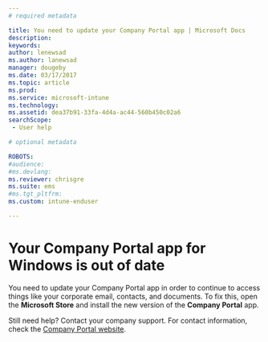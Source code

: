 ```yaml
---
# required metadata

title: You need to update your Company Portal app | Microsoft Docs
description:
keywords:
author: lenewsadms.author: lanewsad
manager: dougeby
ms.date: 03/17/2017
ms.topic: article
ms.prod:
ms.service: microsoft-intune
ms.technology:
ms.assetid: dea37b91-33fa-4d4a-ac44-560b450c02a6searchScope: - User help

# optional metadata

ROBOTS:  
#audience:
#ms.devlang:
ms.reviewer: chrisgre
ms.suite: ems
#ms.tgt_pltfrm:
ms.custom: intune-enduser

---
```


# Your Company Portal app for Windows is out of date

You need to update your Company Portal app in order to continue to access things like your corporate email, contacts, and documents. To fix this, open the **Microsoft Store** and install the new version of the **Company Portal** app.

Still need help? Contact your company support. For contact information, check the [Company Portal website](https://portal.manage.microsoft.com#HelpDeskDialog).
